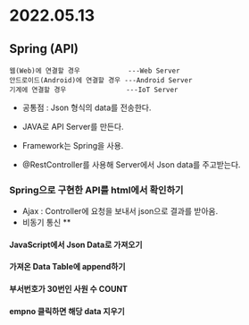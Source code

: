 # 2022.05.13

## Spring (API)
```
웹(Web)에 연결할 경우            ---Web Server
안드로이드(Android)에 연결할 경우 ---Android Server
기계에 연결할 경우               ---IoT Server
```
- 공통점 : Json 형식의 data를 전송한다.
- JAVA로 API Server를 만든다.
- Framework는 Spring을 사용.

- @RestController를 사용해 Server에서 Json data를 주고받는다.


### Spring으로 구현한 API를 html에서 확인하기
- Ajax : Controller에 요청을 보내서 json으로 결과를 받아옴.
- 비동기 통신 ** 

#### JavaScript에서 Json Data로 가져오기
#### 가져온 Data Table에 append하기
#### 부서번호가 30번인 사원 수 COUNT
#### empno 클릭하면 해당 data 지우기